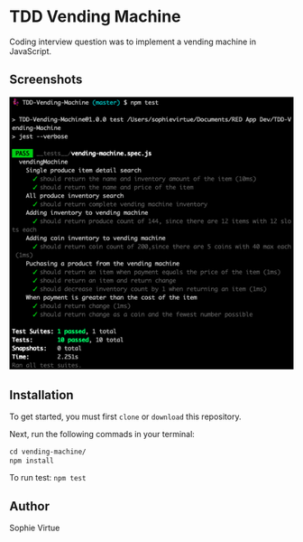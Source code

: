 # TDD Vending Machine

Coding interview question was to implement a vending machine in JavaScript.

## Screenshots

![Screenshot](https://github.com/SophieVirtue/TDD-Vending-Machine/blob/master/Screenshot.png)

## Installation

To get started, you must first `clone` or `download` this repository.

Next, run the following commads in your terminal:


```node
cd vending-machine/
npm install
```

To run test:
`npm test`

## Author

Sophie Virtue
